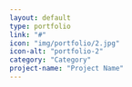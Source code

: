 ```yaml
---
layout: default
type: portfolio
link: "#"
icon: "img/portfolio/2.jpg"
icon-alt: "portfolio-2"
category: "Category"
project-name: "Project Name"
---
```

